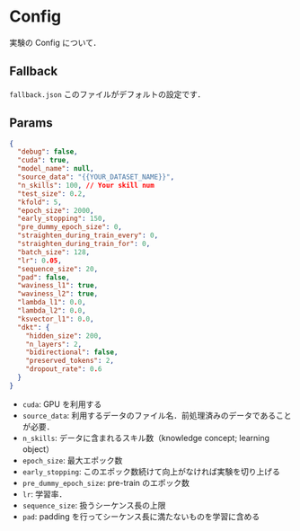 # Config

実験の Config について．

## Fallback

`fallback.json`
このファイルがデフォルトの設定です．

## Params

```json
{
  "debug": false,
  "cuda": true,
  "model_name": null,
  "source_data": "{{YOUR_DATASET_NAME}}",
  "n_skills": 100, // Your skill num
  "test_size": 0.2,
  "kfold": 5,
  "epoch_size": 2000,
  "early_stopping": 150,
  "pre_dummy_epoch_size": 0,
  "straighten_during_train_every": 0,
  "straighten_during_train_for": 0,
  "batch_size": 128,
  "lr": 0.05,
  "sequence_size": 20,
  "pad": false,
  "waviness_l1": true,
  "waviness_l2": true,
  "lambda_l1": 0.0,
  "lambda_l2": 0.0,
  "ksvector_l1": 0.0,
  "dkt": {
    "hidden_size": 200,
    "n_layers": 2,
    "bidirectional": false,
    "preserved_tokens": 2,
    "dropout_rate": 0.6
  }
}
```

- `cuda`: GPU を利用する
- `source_data`: 利用するデータのファイル名．前処理済みのデータであることが必要．
- `n_skills`: データに含まれるスキル数（knowledge concept; learning object）
- `epoch_size`: 最大エポック数
- `early_stopping`: このエポック数続けて向上がなければ実験を切り上げる
- `pre_dummy_epoch_size`: pre-train のエポック数
- `lr`: 学習率．
- `sequence_size`: 扱うシーケンス長の上限
- `pad`: padding を行ってシーケンス長に満たないものを学習に含める
